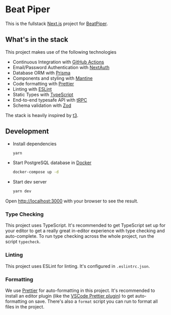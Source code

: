 # Beat Piper

This is the fullstack [Next.js](https://nextjs.org/) project for [BeatPiper](https://beatpiper.com).

## What's in the stack

This project makes use of the following technologies

- Continuous Integration with [GitHub Actions](https://github.com/features/actions)
- Email/Password Authentication with [NextAuth](https://next-auth.js.org/)
- Database ORM with [Prisma](https://prisma.io)
- Components and styling with [Mantine](https://mantine.dev/)
- Code formatting with [Prettier](https://prettier.io)
- Linting with [ESLint](https://eslint.org)
- Static Types with [TypeScript](https://typescriptlang.org)
- End-to-end typesafe API with [tRPC](https://trpc.io/)
- Schema validation with [Zod](https://zod.dev/)

The stack is heavily inspired by [t3](https://create.t3.gg/).

## Development

- Install dependencies

  ```sh
  yarn
  ```

- Start PostgreSQL database in [Docker](https://www.docker.com/get-started)

  ```sh
  docker-compose up -d
  ```

- Start dev server

  ```sh
  yarn dev
  ```

Open [http://localhost:3000](http://localhost:3000) with your browser to see the result.

### Type Checking

This project uses TypeScript. It's recommended to get TypeScript set up for your editor to get a really great in-editor experience with type checking and auto-complete. To run type checking across the whole project, run the script `typecheck`.

### Linting

This project uses ESLint for linting. It's configured in `.eslintrc.json`.

### Formatting

We use [Prettier](https://prettier.io/) for auto-formatting in this project. It's recommended to install an editor plugin (like the [VSCode Prettier plugin](https://marketplace.visualstudio.com/items?itemName=esbenp.prettier-vscode)) to get auto-formatting on save. There's also a `format` script you can run to format all files in the project.
